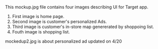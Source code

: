 This mockup.jpg file contains four images describing UI for Target app.  

1. First image is home page.
2. Second image is customer's personalized Ads.
3. Third image is customer's in-store map genererated by shoppoing list.
4. Fouth image is shopping list.

mockedup2.jpg is about personalized ad
updated on 4/20